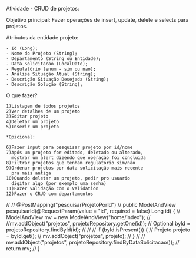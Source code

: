 Atividade - CRUD de projetos:


Objetivo principal: Fazer operações de insert, update, delete e selects para projetos.


Atributos da entidade projeto:

    - Id (Long);
    - Nome do Projeto (String);
    - Departamento (String ou Entidade);
    - Data Solicitacao (LocalDate);
    - Regulatório (enum - sim ou nao);
    - Análise Situação Atual (String);
    - Descrição Situação Desejada (String);
    - Descrição Solução (String);
    
O que fazer?
    
    1)Listagem de todos projetos
    2)Ver detalhes de um projeto
    3)Editar projeto
    4)Deletar um projeto
    5)Inserir um projeto
    
    *Opicional:
    
    6)Fazer input para pesquisar projeto por id/nome
    7)Após um projeto for editado, deletado ou alterado, 
      mostrar um alert dizendo que operação foi concluída
    8)Filtrar projetos que tenham regulatório sim/não
    9)Ordenar projetos por data solicitação mais recente 
      pra mais antiga
    10)Quando deletar um projeto, pedir pro usuario 
      digitar algo (por exemplo uma senha)
    11)Fazer validação com o Validation 
    12)Fazer o CRUD com departamentos 
    
    





















//
//    @PostMapping("pesquisarProjetoPorId")
//    public ModelAndView pesquisarId(@RequestParam(value = "id", required = false) Long id) {
//        ModelAndView mv = new ModelAndView("home/index");
//        //mv.addObject("projetos", projetoRepository.getOne(id));
//        Optional<Projeto> byId = projetoRepository.findById(id);
//
//
//        if (byId.isPresent()) {
//            Projeto projeto = byId.get();
//            mv.addObject("projetos", projeto);
//        }
//
//        mv.addObject("projetos", projetoRepository.findByDataSolicitacao());
//        return mv;
//    }
    
    
  
<!--&lt;!&ndash; Button trigger modal &ndash;&gt;-->
<!--<a class="btn btn-outline-danger" data-bs-toggle="modal" data-bs-target="#exampleModal"-->
<!--   th:attr="data-target='#modal-warning'+${projeto.id}">-->
<!--    <span class="glyphicon glyphicon-trash"><i class="bi bi-trash"></i></span>-->
<!--</a>-->
<!--&lt;!&ndash; Modal &ndash;&gt;-->
<!--<div class="modal fade" id="exampleModal" tabindex="-1" aria-labelledby="exampleModalLabel" aria-hidden="true">-->
<!--    <div class="modal-dialog" th:id="modal-warning+${projeto.id}">-->
<!--        <div class="modal-content">-->
<!--            <div class="modal-header text-center">-->
<!--                <h3 class="modal-title text-light bg-dark text-center titulo-painel"  id="exampleModalLabel">Deletar Projeto</h3>-->
<!--                <button type="button" class="btn-close" data-bs-dismiss="modal" aria-label="Close"></button>-->
<!--            </div>-->
<!--            <div class="modal-body text-center">-->
<!--                <h4>Tem certeza que deseja deletar o projeto?</h4>-->
<!--            </div>-->
<!--            <div class="modal-footer">-->
<!--                <button type="button" class="btn btn-outline-secondary" data-bs-dismiss="modal">Fechar</button>-->
<!--                <a type="button" class="btn btn-outline-danger" th:href="@{deletar/{id}(id=${projeto.id})}"><i class="fa fa-check"></i>&nbsp;Excluir Projeto</a>-->
<!--            </div>-->
<!--        </div>-->
<!--    </div>-->
<!--</div>-->

    
    